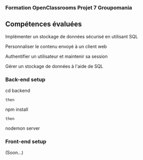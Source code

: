 ### Formation OpenClassrooms Projet 7 Groupomania

## Compétences évaluées

Implémenter un stockage de données sécurisé en utilisant SQL

Personnaliser le contenu envoyé à un client web

Authentifier un utilisateur et maintenir sa session

Gérer un stockage de données à l'aide de SQL

### Back-end setup

cd backend

```
then
```

npm install

```
then
```

nodemon server

### Front-end setup

(Soon...)

